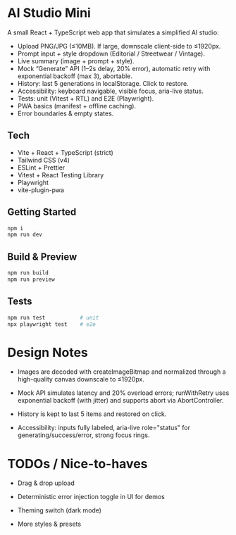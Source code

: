 # AI Studio Mini

A small React + TypeScript web app that simulates a simplified AI studio:
- Upload PNG/JPG (≤10MB). If large, downscale client-side to ≤1920px.
- Prompt input + style dropdown (Editorial / Streetwear / Vintage).
- Live summary (image + prompt + style).
- Mock “Generate” API (1–2s delay, 20% error), automatic retry with exponential backoff (max 3), abortable.
- History: last 5 generations in localStorage. Click to restore.
- Accessibility: keyboard navigable, visible focus, aria-live status.
- Tests: unit (Vitest + RTL) and E2E (Playwright).
- PWA basics (manifest + offline caching).
- Error boundaries & empty states.

## Tech
- Vite + React + TypeScript (strict)
- Tailwind CSS (v4)
- ESLint + Prettier
- Vitest + React Testing Library
- Playwright
- vite-plugin-pwa

## Getting Started
```bash
npm i
npm run dev
```

## Build & Preview
```bash
npm run build
npm run preview
```

## Tests
```bash
npm run test           # unit
npx playwright test    # e2e
```

# Design Notes
- Images are decoded with createImageBitmap and normalized through a high-quality canvas downscale to ≤1920px.

- Mock API simulates latency and 20% overload errors; runWithRetry uses exponential backoff (with jitter) and supports abort via AbortController.

- History is kept to last 5 items and restored on click.

- Accessibility: inputs fully labeled, aria-live role="status" for generating/success/error, strong focus rings.

# TODOs / Nice-to-haves
- Drag & drop upload

- Deterministic error injection toggle in UI for demos

- Theming switch (dark mode)

- More styles & presets
